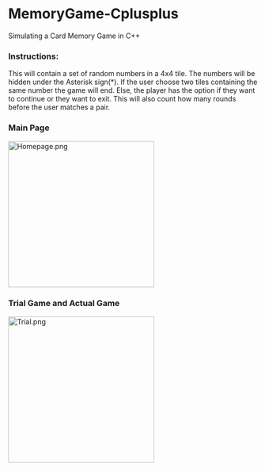 # MemoryGame-Cplusplus
Simulating a Card Memory Game in C++

### Instructions:
This will contain a set of random numbers in a 4x4 tile. The numbers will be hidden under the Asterisk sign(*). If the user choose two tiles containing the same number the game will end. Else, the player has the option if they want to continue or they want to exit. This will also count how many rounds before the user matches a pair.

### Main Page
<img src="https://user-images.githubusercontent.com/76563020/165279819-2f7f3d8b-dd7e-4104-83d6-0bd4fc56980c.png"  width="295" alt = "Homepage.png">

### Trial Game and Actual Game
<img src="https://user-images.githubusercontent.com/76563020/165282230-55e985bb-9ff5-441e-bc7d-69d5b99cb01e.png"  width="295" alt = "Trial.png">
